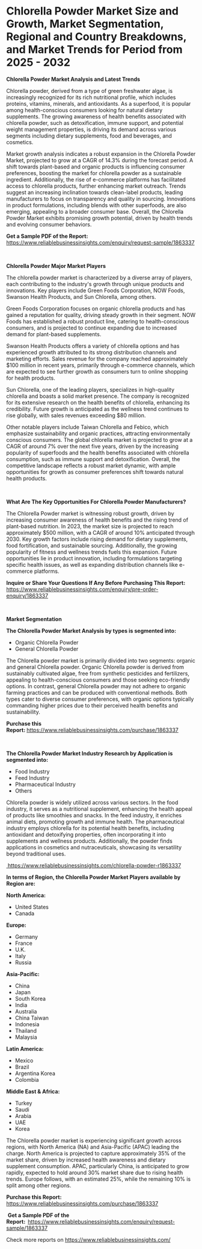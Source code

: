 <p><h1>Chlorella Powder Market Size and Growth, Market Segmentation, Regional and Country Breakdowns, and Market Trends for Period from 2025 -  2032</h1></p><p><strong>Chlorella Powder Market Analysis and Latest Trends</strong></p>
<p><p>Chlorella powder, derived from a type of green freshwater algae, is increasingly recognized for its rich nutritional profile, which includes proteins, vitamins, minerals, and antioxidants. As a superfood, it is popular among health-conscious consumers looking for natural dietary supplements. The growing awareness of health benefits associated with chlorella powder, such as detoxification, immune support, and potential weight management properties, is driving its demand across various segments including dietary supplements, food and beverages, and cosmetics.</p><p>Market growth analysis indicates a robust expansion in the Chlorella Powder Market, projected to grow at a CAGR of 14.3% during the forecast period. A shift towards plant-based and organic products is influencing consumer preferences, boosting the market for chlorella powder as a sustainable ingredient. Additionally, the rise of e-commerce platforms has facilitated access to chlorella products, further enhancing market outreach. Trends suggest an increasing inclination towards clean-label products, leading manufacturers to focus on transparency and quality in sourcing. Innovations in product formulations, including blends with other superfoods, are also emerging, appealing to a broader consumer base. Overall, the Chlorella Powder Market exhibits promising growth potential, driven by health trends and evolving consumer behaviors.</p></p>
<p><strong>Get a Sample PDF of the Report:&nbsp;</strong> <a href="https://www.reliablebusinessinsights.com/enquiry/request-sample/1863337?utm_campaign=2335&utm_medium=2&utm_source=Github&utm_content=ia&utm_term=01042025&utm_id=chlorella-powder">https://www.reliablebusinessinsights.com/enquiry/request-sample/1863337</a></p>
<p>&nbsp;</p>
<p><strong>Chlorella Powder Major Market Players</strong></p>
<p><p>The chlorella powder market is characterized by a diverse array of players, each contributing to the industry's growth through unique products and innovations. Key players include Green Foods Corporation, NOW Foods, Swanson Health Products, and Sun Chlorella, among others. </p><p>Green Foods Corporation focuses on organic chlorella products and has gained a reputation for quality, driving steady growth in their segment. NOW Foods has established a robust product line, catering to health-conscious consumers, and is projected to continue expanding due to increased demand for plant-based supplements.</p><p>Swanson Health Products offers a variety of chlorella options and has experienced growth attributed to its strong distribution channels and marketing efforts. Sales revenue for the company reached approximately $100 million in recent years, primarily through e-commerce channels, which are expected to see further growth as consumers turn to online shopping for health products.</p><p>Sun Chlorella, one of the leading players, specializes in high-quality chlorella and boasts a solid market presence. The company is recognized for its extensive research on the health benefits of chlorella, enhancing its credibility. Future growth is anticipated as the wellness trend continues to rise globally, with sales revenues exceeding $80 million.</p><p>Other notable players include Taiwan Chlorella and Febico, which emphasize sustainability and organic practices, attracting environmentally conscious consumers. The global chlorella market is projected to grow at a CAGR of around 7% over the next five years, driven by the increasing popularity of superfoods and the health benefits associated with chlorella consumption, such as immune support and detoxification. Overall, the competitive landscape reflects a robust market dynamic, with ample opportunities for growth as consumer preferences shift towards natural health products.</p></p>
<p>&nbsp;</p>
<p><strong>What Are The Key Opportunities For Chlorella Powder Manufacturers?</strong></p>
<p><p>The Chlorella Powder market is witnessing robust growth, driven by increasing consumer awareness of health benefits and the rising trend of plant-based nutrition. In 2023, the market size is projected to reach approximately $500 million, with a CAGR of around 10% anticipated through 2030. Key growth factors include rising demand for dietary supplements, food fortification, and sustainable sourcing. Additionally, the growing popularity of fitness and wellness trends fuels this expansion. Future opportunities lie in product innovation, including formulations targeting specific health issues, as well as expanding distribution channels like e-commerce platforms.</p></p>
<p><strong>Inquire or Share Your Questions If Any Before Purchasing This Report:</strong> <a href="https://www.reliablebusinessinsights.com/enquiry/pre-order-enquiry/1863337?utm_campaign=2335&utm_medium=2&utm_source=Github&utm_content=ia&utm_term=01042025&utm_id=chlorella-powder">https://www.reliablebusinessinsights.com/enquiry/pre-order-enquiry/1863337</a></p>
<p>&nbsp;</p>
<p><strong>Market Segmentation</strong></p>
<p><strong>The Chlorella Powder Market Analysis by types is segmented into:</strong></p>
<p><ul><li>Organic Chlorella Powder</li><li>General Chlorella Powder</li></ul></p>
<p><p>The Chlorella powder market is primarily divided into two segments: organic and general Chlorella powder. Organic Chlorella powder is derived from sustainably cultivated algae, free from synthetic pesticides and fertilizers, appealing to health-conscious consumers and those seeking eco-friendly options. In contrast, general Chlorella powder may not adhere to organic farming practices and can be produced with conventional methods. Both types cater to diverse consumer preferences, with organic options typically commanding higher prices due to their perceived health benefits and sustainability.</p></p>
<p><strong>Purchase this Report:&nbsp;</strong><a href="https://www.reliablebusinessinsights.com/purchase/1863337?utm_campaign=2335&utm_medium=2&utm_source=Github&utm_content=ia&utm_term=01042025&utm_id=chlorella-powder">https://www.reliablebusinessinsights.com/purchase/1863337</a></p>
<p>&nbsp;</p>
<p><strong>The Chlorella Powder Market Industry Research by Application is segmented into:</strong></p>
<p><ul><li>Food Industry</li><li>Feed Industry</li><li>Pharmaceutical Industry</li><li>Others</li></ul></p>
<p><p>Chlorella powder is widely utilized across various sectors. In the food industry, it serves as a nutritional supplement, enhancing the health appeal of products like smoothies and snacks. In the feed industry, it enriches animal diets, promoting growth and immune health. The pharmaceutical industry employs chlorella for its potential health benefits, including antioxidant and detoxifying properties, often incorporating it into supplements and wellness products. Additionally, the powder finds applications in cosmetics and nutraceuticals, showcasing its versatility beyond traditional uses.</p></p>
<p><a href="https://www.reliablebusinessinsights.com/chlorella-powder-r1863337?utm_campaign=2335&utm_medium=2&utm_source=Github&utm_content=ia&utm_term=01042025&utm_id=chlorella-powder">&nbsp;https://www.reliablebusinessinsights.com/chlorella-powder-r1863337</a></p>
<p><strong>In terms of Region, the Chlorella Powder Market Players available by Region are:</strong></p>
<p>
    <p> <strong> North America: </strong>
        <ul>
            <li>United States</li>
            <li>Canada</li>
        </ul>
        </p> 
    <p> <strong> Europe: </strong>
        <ul>
            <li>Germany</li>
            <li>France</li>
            <li>U.K.</li>
            <li>Italy</li>
            <li>Russia</li>
        </ul>
        </p> 
    <p> <strong> Asia-Pacific: </strong>
        <ul>
            <li>China</li>
            <li>Japan</li>
            <li>South Korea</li>
            <li>India</li>
            <li>Australia</li>
            <li>China Taiwan</li>
            <li>Indonesia</li>
            <li>Thailand</li>
            <li>Malaysia</li>
        </ul>
        </p> 
    <p> <strong> Latin America: </strong>
        <ul>
            <li>Mexico</li>
            <li>Brazil</li>
            <li>Argentina Korea</li>
            <li>Colombia</li>
        </ul>
        </p> 
    <p> <strong> Middle East & Africa: </strong>
        <ul>
            <li>Turkey</li>
            <li>Saudi</li>
            <li>Arabia</li>
            <li>UAE</li>
            <li>Korea</li>
        </ul>
    </p>
    </p>
<p><p>The Chlorella powder market is experiencing significant growth across regions, with North America (NA) and Asia-Pacific (APAC) leading the charge. North America is projected to capture approximately 35% of the market share, driven by increased health awareness and dietary supplement consumption. APAC, particularly China, is anticipated to grow rapidly, expected to hold around 30% market share due to rising health trends. Europe follows, with an estimated 25%, while the remaining 10% is split among other regions.</p></p>
<p><strong>Purchase this Report: </strong><a href="https://www.reliablebusinessinsights.com/purchase/1863337?utm_campaign=2335&utm_medium=2&utm_source=Github&utm_content=ia&utm_term=01042025&utm_id=chlorella-powder">https://www.reliablebusinessinsights.com/purchase/1863337</a></p>
<p>&nbsp;<strong>Get a Sample PDF of the Report:&nbsp;&nbsp;</strong><a href="https://www.reliablebusinessinsights.com/enquiry/request-sample/1863337?utm_campaign=2335&utm_medium=2&utm_source=Github&utm_content=ia&utm_term=01042025&utm_id=chlorella-powder">https://www.reliablebusinessinsights.com/enquiry/request-sample/1863337</a></p>
<p><strong></strong></p>
<p>Check more reports on <a href="https://www.reliablebusinessinsights.com/?utm_campaign=2335&utm_medium=2&utm_source=Github&utm_content=ia&utm_term=01042025&utm_id=chlorella-powder">https://www.reliablebusinessinsights.com/</a></p>